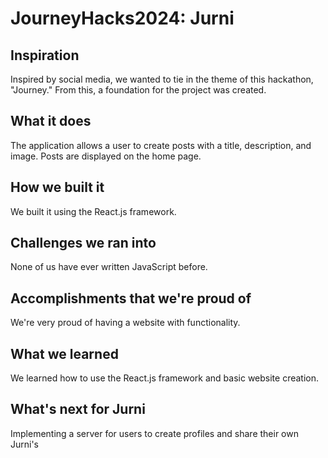# JourneyHacks2024: Jurni

## Inspiration
Inspired by social media, we wanted to tie in the theme of this hackathon, "Journey." From this, a foundation for the project was created.

## What it does
The application allows a user to create posts with a title, description, and image. Posts are displayed on the home page.

## How we built it
We built it using the React.js framework.

## Challenges we ran into
None of us have ever written JavaScript before.

## Accomplishments that we're proud of
We're very proud of having a website with functionality.

## What we learned
We learned how to use the React.js framework and basic website creation.

## What's next for Jurni
Implementing a server for users to create profiles and share their own Jurni's
